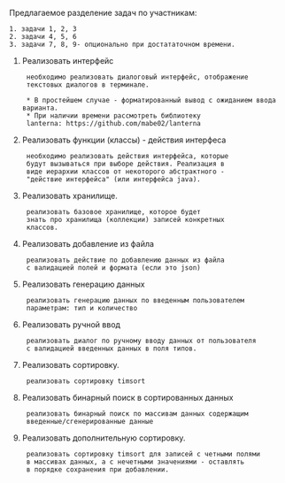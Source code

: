 Предлагаемое разделение задач по участникам:

	1. задачи 1, 2, 3
	2. задачи 4, 5, 6
	3. задачи 7, 8, 9- опционально при достататочном времени.

1. Реализовать интерфейс
	
		необходимо реализовать диалоговый интерфейс, отображение
		текстовых диалогов в терминале.

		* В простейшем случае - форматированный вывод с ожиданием ввода варианта.
		* При наличии времени рассмотреть библиотеку
		lanterna: https://github.com/mabe02/lanterna

2. Реализовать функции (классы) - действия интерфеса

		необходимо реализовать действия интерфейса, которые
		будут вызываться при выборе действия. Реализация в
		виде иерархии классов от некоторого абстрактного - 
		"действие интерфейса" (или интерфейса java).

3. Реализовать хранилище.

		реализовать базовое хранилище, которое будет
		знать про хранилища (коллекции) записей конкретных
		классов.

4. Реализовать добавление из файла

		реализовать действие по добавлению данных из файла
		с валидацией полей и формата (если это json)

5. Реализовать генерацию данных

		реализовать генерацию данных по введенным пользователем
		параметрам: тип и количество

6. Реализовать ручной ввод

		реализовать диалог по ручному вводу данных от пользователя
		с валидацией введенных данных в поля типов.

7. Реализовать сортировку.

		реализовать сортировку timsort

8. Реализовать бинарный поиск в сортированных данных

		реализовать бинарный поиск по массивам данных содержащим
		введенные/сгенерированные данные

9. Реализовать дополнительную сортировку.

		реализовать сортировку timsort для записей с четными полями
		в массивах данных, а с нечетными значениями - оставлять
		в порядке сохранения при добавлении.
